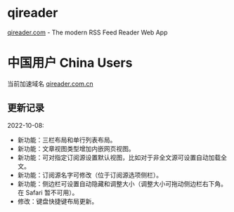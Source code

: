 # qireader
[qireader.com](https://www.qireader.com) - The modern RSS Feed Reader Web App


# 中国用户 China Users

当前加速域名 [qireader.com.cn](https://www.qireader.com.cn)

## 更新记录

2022-10-08:

- 新功能：三栏布局和单行列表布局。
- 新功能：文章视图类型增加内嵌网页视图。
- 新功能：可对指定订阅源设置默认视图，比如对于非全文源可设置自动加载全文。
- 新功能：订阅源名字可修改（位于订阅源选项侧栏）。
- 新功能：侧边栏可设置自动隐藏和调整大小（调整大小可拖动侧边栏右下角。在 Safari 暂不可用）。
- 修改：键盘快捷键布局更新。
